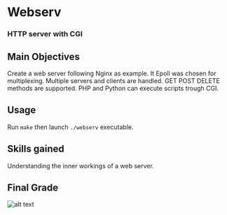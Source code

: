 # Webserv

### HTTP server with CGI

## Main Objectives
Create a web server following Nginx as example. It Epoll was chosen for multiplexing. Multiple servers and clients are handled. GET POST DELETE methods are supported. PHP and Python can execute scripts trough CGI.

## Usage
Run `make` then launch `./webserv` executable.

## Skills gained
Understanding the inner workings of a web server.

## Final Grade

![alt text](https://i.imgur.com/uuZEdJb.png "Final grade 125/100")

